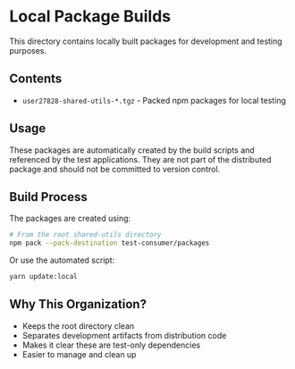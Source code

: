 # Local Package Builds

This directory contains locally built packages for development and testing purposes.

## Contents

- `user27828-shared-utils-*.tgz` - Packed npm packages for local testing

## Usage

These packages are automatically created by the build scripts and referenced by the test applications. They are not part of the distributed package and should not be committed to version control.

## Build Process

The packages are created using:

```bash
# From the root shared-utils directory
npm pack --pack-destination test-consumer/packages
```

Or use the automated script:

```bash
yarn update:local
```

## Why This Organization?

- Keeps the root directory clean
- Separates development artifacts from distribution code
- Makes it clear these are test-only dependencies
- Easier to manage and clean up
